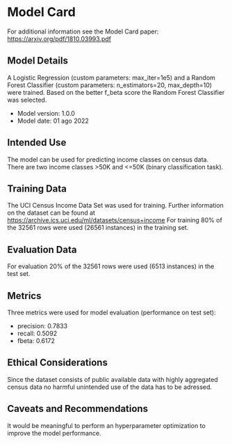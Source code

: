 # Model Card

For additional information see the Model Card paper: https://arxiv.org/pdf/1810.03993.pdf

## Model Details
A Logistic Regression (custom parameters: max_iter=1e5) and a Random Forest Classifier (custom parameters: n_estimators=20, max_depth=10) were trained. Based on the better f_beta score the Random Forest Classifier was selected.

* Model version: 1.0.0
* Model date: 01 ago 2022

## Intended Use
The model can be used for predicting income classes on census data. There are two income classes >50K and <=50K (binary classification task).

## Training Data
The UCI Census Income Data Set was used for training. Further information on the dataset can be found at https://archive.ics.uci.edu/ml/datasets/census+income
For training 80% of the 32561 rows were used (26561 instances) in the training set.
## Evaluation Data
For evaluation 20% of the 32561 rows were used (6513 instances) in the test set.
## Metrics
Three metrics were used for model evaluation (performance on test set):
* precision: 0.7833
* recall: 0.5092
* fbeta: 0.6172

## Ethical Considerations
Since the dataset consists of public available data with highly aggregated census data no harmful unintended use of the data has to be adressed.
## Caveats and Recommendations
It would be meaningful to perform an hyperparameter optimization to improve the model performance.